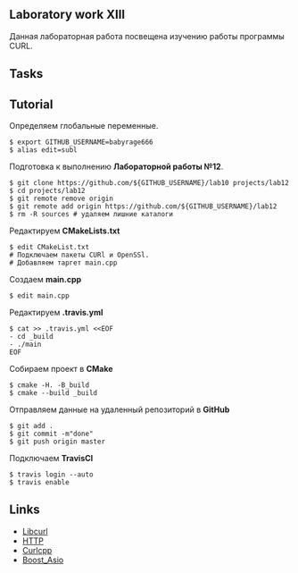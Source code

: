 ## Laboratory work XIII

Данная лабораторная работа посвещена изучению работы программы СURL.

## Tasks

## Tutorial
Определяем глобальные переменные.
```ShellSession
$ export GITHUB_USERNAME=babyrage666
$ alias edit=subl
```
Подготовка к выполнению **Лабораторной работы №12**.
```ShellSession
$ git clone https://github.com/${GITHUB_USERNAME}/lab10 projects/lab12
$ cd projects/lab12
$ git remote remove origin
$ git remote add origin https://github.com/${GITHUB_USERNAME}/lab12
$ rm -R sources # удаляем лишние каталоги
```
Редактируем **CMakeLists.txt**
```ShellSession
$ edit CMakeList.txt
# Подключаем пакеты CURl и OpenSSl.
# Добавляем таргет main.cpp
```
Создаем **main.cpp**
```ShellSession
$ edit main.cpp
```
Редактируем **.travis.yml**
```ShellSession
$ cat >> .travis.yml <<EOF
- cd _build
- ./main
EOF
```
Собираем проект в **CMake**
```ShellSession
$ cmake -H. -B_build
$ cmake --build _build
```

Отправляем данные на удаленный репозиторий в **GitHub**
```ShellSession
$ git add .
$ git commit -m"done"
$ git push origin master
```

Подключаем **TravisCI**
```ShellSession
$ travis login --auto
$ travis enable
```

## Links
- [Libcurl](https://curl.haxx.se/libcurl/c/)
- [HTTP](https://ru.wikipedia.org/wiki/HTTP)
- [Curlcpp](https://github.com/JosephP91/curlcpp)
- [Boost_Asio](http://www.boost.org/doc/libs/1_65_0/doc/html/boost_asio.html)
